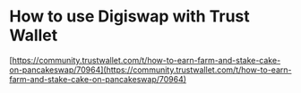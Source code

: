 # How to use Digiswap with Trust Wallet

[https://community.trustwallet.com/t/how-to-earn-farm-and-stake-cake-on-pancakeswap/70964](https://community.trustwallet.com/t/how-to-earn-farm-and-stake-cake-on-pancakeswap/70964)

